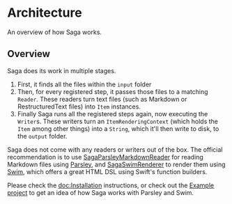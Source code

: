 # Architecture

An overview of how Saga works.


## Overview
Saga does its work in multiple stages.

1. First, it finds all the files within the `input` folder
2. Then, for every registered step, it passes those files to a matching ``Reader``. These readers turn text files (such as Markdown or RestructuredText files) into `Item` instances.
3. Finally Saga runs all the registered steps again, now executing the ``Writer``s. These writers turn an ``ItemRenderingContext`` (which holds the ``Item`` among other things) into a `String`, which it'll then write to disk, to the `output` folder.

Saga does not come with any readers or writers out of the box. The official recommendation is to use [SagaParsleyMarkdownReader](https://github.com/loopwerk/SagaParsleyMarkdownReader) for reading Markdown files using [Parsley](https://github.com/loopwerk/Parsley), and [SagaSwimRenderer](https://github.com/loopwerk/SagaSwimRenderer) to render them using [Swim](https://github.com/robb/Swim), which offers a great HTML DSL using Swift's function builders. 

Please check the <doc:Installation> instructions, or check out the [Example project](https://github.com/loopwerk/Saga/blob/main/Example) to get an idea of how Saga works with Parsley and Swim.
